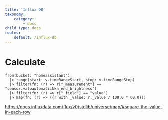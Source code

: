 ```yaml
---
title: 'Influx DB'
taxonomy:
    category:
        - docs
child_type: docs
routes:
    default: /influx-db
---
```



# Calculate

    from(bucket: "homeassistant")
      |> range(start: v.timeRangeStart, stop: v.timeRangeStop)
      |> filter(fn: (r) => r["_measurement"] == "sensor.valoautomatiikka_end_brightness")
      |> filter(fn: (r) => r["_field"] == "value")
      |> map(fn: (r) => ({r with _value: r._value / 100.0 * 60.0}))

https://docs.influxdata.com/flux/v0/stdlib/universe/map/#square-the-value-in-each-row